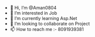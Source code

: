 - 👋 Hi, I’m @Aman0804
- 👀 I’m interested in Job
- 🌱 I’m currently learning Asp.Net
- 💞️ I’m looking to collaborate on Project
- 📫 How to reach me :- 8091939381

<!---
Aman0804/Aman0804 is a ✨ special ✨ repository because its `README.md` (this file) appears on your GitHub profile.
You can click the Preview link to take a look at your changes.
--->
